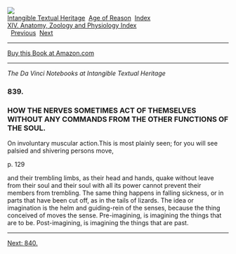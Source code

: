 [![](../../cdshop/ithlogo.png)](../../index)  
[Intangible Textual Heritage](../../index)  [Age of Reason](../index) 
[Index](index)   
[XIV. Anatomy, Zoology and Physiology Index](dvs016)  
  [Previous](0838)  [Next](0840) 

------------------------------------------------------------------------

[Buy this Book at
Amazon.com](https://www.amazon.com/exec/obidos/ASIN/0486225739/internetsacredte)

------------------------------------------------------------------------

*The Da Vinci Notebooks at Intangible Textual Heritage*

### 839.

### HOW THE NERVES SOMETIMES ACT OF THEMSELVES WITHOUT ANY COMMANDS FROM THE OTHER FUNCTIONS OF THE SOUL.

<span class="margnote"> On involuntary muscular action.</span>This is
most plainly seen; for you will see palsied and shivering persons move,

<span id="page_129">p. 129</span>

and their trembling limbs, as their head and hands, quake without leave
from their soul and their soul with all its power cannot prevent their
members from trembling. The same thing happens in falling sickness, or
in parts that have been cut off, as in the tails of lizards. The idea or
imagination is the helm and guiding-rein of the senses, because the
thing conceived of moves the sense. Pre-imagining, is imagining the
things that are to be. Post-imagining, is imagining the things that are
past.

------------------------------------------------------------------------

[Next: 840.](0840)
